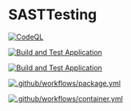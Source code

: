 # SASTTesting

[![CodeQL](https://github.com/matpadley/SASTTesting/actions/workflows/codeql-analysis.yml/badge.svg)](https://github.com/matpadley/SASTTesting/actions/workflows/codeql-analysis.yml) 


[![Build and Test Application](https://github.com/matpadley/SASTTesting/actions/workflows/test.yml/badge.svg)](https://github.com/matpadley/SASTTesting/actions/workflows/test.yml)

[![Build and Test Application](https://github.com/matpadley/SASTTesting/actions/workflows/test.yml/badge.svg)](https://github.com/matpadley/SASTTesting/actions/workflows/test.yml)

[![.github/workflows/package.yml](https://github.com/matpadley/SASTTesting/actions/workflows/package.yml/badge.svg)](https://github.com/matpadley/SASTTesting/actions/workflows/package.yml) 

[![.github/workflows/container.yml](https://github.com/matpadley/SASTTesting/actions/workflows/container.yml/badge.svg)](https://github.com/matpadley/SASTTesting/actions/workflows/container.yml)
